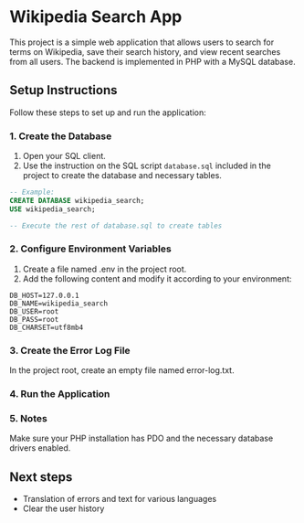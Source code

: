 # Wikipedia Search App

This project is a simple web application that allows users to search for terms on Wikipedia, save their search history, and view recent searches from all users. The backend is implemented in PHP with a MySQL database.

## Setup Instructions

Follow these steps to set up and run the application:

### 1. Create the Database

1. Open your SQL client.
2. Use the instruction on the SQL script `database.sql` included in the project to create the database and necessary tables.

```sql
-- Example:
CREATE DATABASE wikipedia_search;
USE wikipedia_search;

-- Execute the rest of database.sql to create tables
```

### 2. Configure Environment Variables

1. Create a file named .env in the project root.
2. Add the following content and modify it according to your environment:


```
DB_HOST=127.0.0.1
DB_NAME=wikipedia_search
DB_USER=root
DB_PASS=root
DB_CHARSET=utf8mb4
```

### 3. Create the Error Log File

In the project root, create an empty file named error-log.txt.

### 4. Run the Application

### 5. Notes
Make sure your PHP installation has PDO and the necessary database drivers enabled.

## Next steps
- Translation of errors and text for various languages 
- Clear the user history
